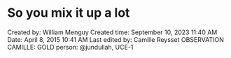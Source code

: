 # So you mix it up a lot

Created by: William Menguy
Created time: September 10, 2023 11:40 AM
Date: April 8, 2015 10:41 AM
Last edited by: Camille Reysset
OBSERVATION CAMILLE: GOLD
person: @jundullah, UCE-1